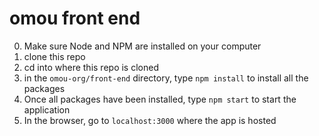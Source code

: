 # omou front end
0. Make sure Node and NPM are installed on your computer
1. clone this repo
2. cd into where this repo is cloned
3. in the `omou-org/front-end` directory, type `npm install` to install all the packages
4. Once all packages have been installed, type `npm start` to start the application
5. In the browser, go to `localhost:3000` where the app is hosted
